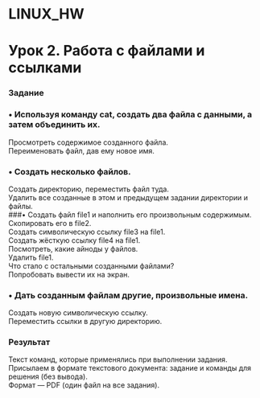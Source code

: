 # LINUX_HW
# Урок 2. Работа с файлами и ссылками #
### Задание ###
### • Используя команду cat, создать два файла с данными, а затем объединить их.  
Просмотреть содержимое созданного файла.  
Переименовать файл, дав ему новое имя.  
### • Создать несколько файлов.
Создать директорию, переместить файл туда.  
Удалить все созданные в этом и предыдущем задании директории и файлы.  
###• Создать файл file1 и наполнить его произвольным содержимым.
Скопировать его в file2.  
Создать символическую ссылку file3 на file1.  
Создать жёсткую ссылку file4 на file1.  
Посмотреть, какие айноды у файлов.  
Удалить file1.  
Что стало с остальными созданными файлами?  
Попробовать вывести их на экран.  
### • Дать созданным файлам другие, произвольные имена.  
Создать новую символическую ссылку.  
Переместить ссылки в другую директорию.  
### Результат  
Текст команд, которые применялись при выполнении задания.  
Присылаем в формате текстового документа: задание и команды для решения (без вывода).  
Формат — PDF (один файл на все задания).
